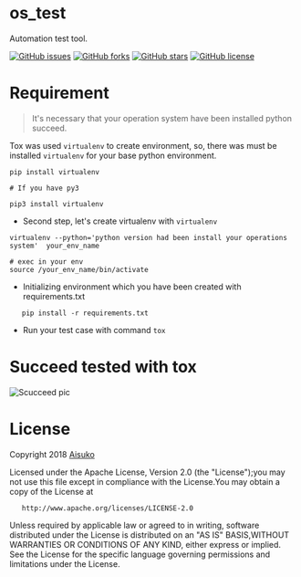 # os_test

Automation test tool.


[![GitHub issues](https://img.shields.io/github/issues/Aisuko/os_test.svg)](https://github.com/Aisuko/os_test/issues) [![GitHub forks](https://img.shields.io/github/forks/Aisuko/os_test.svg)](https://github.com/Aisuko/os_test/network) [![GitHub stars](https://img.shields.io/github/stars/Aisuko/os_test.svg)](https://github.com/Aisuko/os_test/stargazers) [![GitHub license](https://img.shields.io/github/license/Aisuko/os_test.svg)](https://github.com/Aisuko/os_test/blob/tox/LICENSE)


# Requirement

> It's necessary that your operation system have been installed python succeed.

 Tox was used `virtualenv` to create environment, so, there was must be installed `virtualenv` for your base python environment.
 
 ```angular2html
pip install virtualenv

# If you have py3

pip3 install virtualenv

```

* Second step, let's create virtualenv with `virtualenv`

```angular2html
virtualenv --python='python version had been install your operations system'  your_env_name

# exec in your env
source /your_env_name/bin/activate

```

* Initializing environment which you have been created with requirements.txt

 ```angular2html
    pip install -r requirements.txt
 ```

* Run your test case with command `tox`

# Succeed tested with tox

![Scucceed pic](https://github.com/Aisuko/os_test/blob/tox/succeed.png)

# License

Copyright 2018 [Aisuko](https://github.com/Aisuko/os_test/blob/master/LICENSE)

Licensed under the Apache License, Version 2.0 (the "License");you may not use this file except in compliance with the License.You may obtain a copy of the License at

       http://www.apache.org/licenses/LICENSE-2.0

Unless required by applicable law or agreed to in writing, software distributed under the License is distributed on an "AS IS" BASIS,WITHOUT WARRANTIES OR CONDITIONS OF ANY KIND, either express or implied.
See the License for the specific language governing permissions and limitations under the License.
